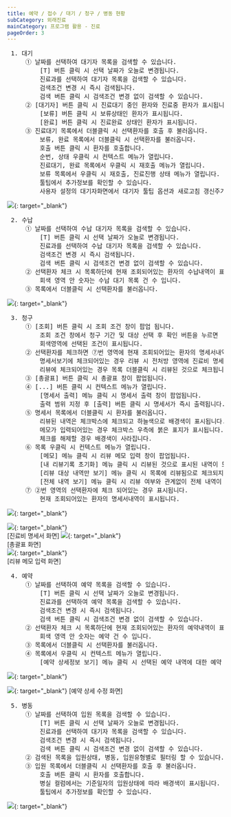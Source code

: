 ```yaml
---
title: 예약 / 접수 / 대기 / 청구 / 병동 현황
subCategory: 외래진료
mainCategory: 프로그램 활용 - 진료
pageOrder: 3
---
```



<pre>
 <t2><bold>1. 대기 </bold></t2>
     ① 날짜를 선택하여 대기자 목록을 검색할 수 있습니다. 
         [T] 버튼 클릭 시 선택 날짜가 오늘로 변경됩니다.
         진료과를 선택하여 대기자 목록을 검색할 수 있습니다. 
         검색조건 변경 시 즉시 검색됩니다.
         검색 버튼 클릭 시 검색조건 변경 없이 검색할 수 있습니다.
     ② [대기자] 버튼 클릭 시 진료대기 중인 환자와 진료중 환자가 표시됩니다. 
         [보류] 버튼 클릭 시 보류상태인 환자가 표시됩니다. 
         [완료] 버튼 클릭 시 진료완료 상태인 환자가 표시됩니다.
     ③ 진료대기 목록에서 더블클릭 시 선택환자를 호출 후 불러옵니다.
         보류, 완료 목록에서 더블클릭 시 선택환자를 불러옵니다.
         호출 버튼 클릭 시 환자를 호출합니다.
         순번, 상태 우클릭 시 컨텍스트 메뉴가 열립니다.
         진료대기, 완료 목록에서 우클릭 시 재호출 메뉴가 열립니다.
         보류 목록에서 우클릭 시 재호출, 진료진행 상태 메뉴가 열립니다.  
         툴팁에서 추가정보를 확인할 수 있습니다.
         사용자 설정의 대기자화면에서 대기자 툴팁 옵션과 새로고침 갱신주기를 변경할 수 있습니다. 
</pre>

[![](/images/{{page.url}}_1.png)](/images/{{page.url}}_1.png){: target="_blank"}

<pre>
 <t2><bold>2. 수납 </bold></t2>
     ① 날짜를 선택하여 수납 대기자 목록을 검색할 수 있습니다. 
         [T] 버튼 클릭 시 선택 날짜가 오늘로 변경됩니다.
         진료과를 선택하여 수납 대기자 목록을 검색할 수 있습니다. 
         검색조건 변경 시 즉시 검색됩니다.
         검색 버튼 클릭 시 검색조건 변경 없이 검색할 수 있습니다.
     ② 선택환자 체크 시 목록하단에 현재 조회되어있는 환자의 수납내역이 표시됩니다.  
         회색 영역 안 숫자는 수납 대기 목록 건 수 입니다.
     ③ 목록에서 더블클릭 시 선택환자를 불러옵니다.
</pre>

[![](/images/{{page.url}}_2.png)](/images/{{page.url}}_2.png){: target="_blank"}

<pre>
 <t2><bold>3. 청구</bold></t2>
     ① [조회] 버튼 클릭 시 조회 조건 창이 팝업 됩니다.
         조회 조건 창에서 청구 기간 및 대상 선택 후 확인 버튼을 누르면 
         회색영역에 선택된 조건이 표시됩니다.
     ② 선택환자를 체크하면 ⑦번 영역에 현재 조회되어있는 환자의 명세서내역이 표시됩니다.
         명세서보기에 체크되어있는 경우 리뷰 시 전처방 영역에 진료비 명세서 화면이 표시됩니다.
         리뷰에 체크되어있는 경우 목록 더블클릭 시 리뷰된 것으로 체크됩니다. 
     ③ [총괄표] 버튼 클릭 시 총괄표 창이 팝업됩니다.
     ④ [...] 버튼 클릭 시 컨텍스트 메뉴가 열립니다. 
         [명세서 출력] 메뉴 클릭 시 명세서 출력 창이 팝업됩니다. 
         출력 범위 지정 후 [출력] 버튼 클릭 시 명세서가 즉시 출력됩니다.
     ⑤ 명세서 목록에서 더블클릭 시 환자를 불러옵니다. 
         리뷰된 내역은 체크박스에 체크되고 하늘색으로 배경색이 표시됩니다.
         메모가 입력되어있는 경우 체크박스 우측에 붉은 표지가 표시됩니다.
         체크를 해제할 경우 배경색이 사라집니다. 
     ⑥ 목록 우클릭 시 컨텍스트 메뉴가 열립니다.
         [메모] 메뉴 클릭 시 리뷰 메모 입력 창이 팝업됩니다.
         [내 리뷰기록 초기화] 메뉴 클릭 시 리뷰된 것으로 표시된 내역이 모두 초기화 됩니다.
         [리뷰 대상 내역만 보기] 메뉴 클릭 시 목록에 리뷰됨으로 체크되지 않은 내역만 표시됩니다. 
         [전체 내역 보기] 메뉴 클릭 시 리뷰 여부와 관계없이 전체 내역이 표시됩니다.
     ⑦ ②번 영역의 선택환자에 체크 되어있는 경우 표시됩니다.
         현재 조회되어있는 환자의 명세서내역이 표시됩니다. 
</pre>
[![](/images/{{page.url}}_3.png)](/images/{{page.url}}_3.png){: target="_blank"}

[![](/images/{{page.url}}_4.png)](/images/{{page.url}}_3.png){: target="_blank"}
<br/>[진료비 명세서 화면]
[![](/images/{{page.url}}_5.png)](/images/{{page.url}}_3.png){: target="_blank"}
<br/>[총괄표 화면]
<br/>
[![](/images/{{page.url}}_6.png)](/images/{{page.url}}_6.png){: target="_blank"}
<br/>[리뷰 메모 입력 화면]

<pre>
 <t2><bold>4. 예약 </bold></t2>
     ① 날짜를 선택하여 예약 목록을 검색할 수 있습니다. 
         [T] 버튼 클릭 시 선택 날짜가 오늘로 변경됩니다.
         진료과를 선택하여 예약 목록을 검색할 수 있습니다. 
         검색조건 변경 시 즉시 검색됩니다.
         검색 버튼 클릭 시 검색조건 변경 없이 검색할 수 있습니다.
     ② 선택환자 체크 시 목록하단에 현재 조회되어있는 환자의 예약내역이 표시됩니다.  
         회색 영역 안 숫자는 예약 건 수 입니다.
     ③ 목록에서 더블클릭 시 선택환자를 불러옵니다.
     ④ 목록에서 우클릭 시 컨텍스트 메뉴가 열립니다.
         [예약 상세정보 보기] 메뉴 클릭 시 선택된 예약 내역에 대한 예약 상세 수정 창이 팝업됩니다.
</pre>

[![](/images/{{page.url}}_7.png)](/images/{{page.url}}_7.png){: target="_blank"}

[![](/images/{{page.url}}_8.png)](/images/{{page.url}}_8.png){: target="_blank"}
[예약 상세 수정 화면]

<pre>
 <t2><bold>5. 병동 </bold></t2>
     ① 날짜를 선택하여 입원 목록을 검색할 수 있습니다. 
         [T] 버튼 클릭 시 선택 날짜가 오늘로 변경됩니다.
         진료과를 선택하여 대기자 목록을 검색할 수 있습니다. 
         검색조건 변경 시 즉시 검색됩니다.
         검색 버튼 클릭 시 검색조건 변경 없이 검색할 수 있습니다.
     ② 검색된 목록을 입원상태, 병동, 입원유형별로 필터링 할 수 있습니다.
     ③ 입원 목록에서 더블클릭 시 선택환자를 호출 후 불러옵니다.
         호출 버튼 클릭 시 환자를 호출합니다.
         병실 컬럼에서는 기준일자의 입원상태에 따라 배경색이 표시됩니다. 
         툴팁에서 추가정보를 확인할 수 있습니다.
</pre>

[![](/images/{{page.url}}_9.png)](/images/{{page.url}}_9.png){: target="_blank"}


